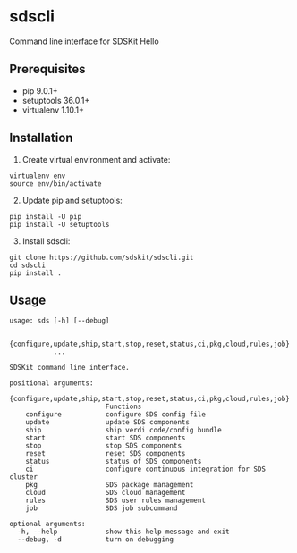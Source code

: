 # sdscli
Command line interface for SDSKit
Hello

## Prerequisites

- pip 9.0.1+
- setuptools 36.0.1+
- virtualenv 1.10.1+


## Installation

1. Create virtual environment and activate:
  ```
  virtualenv env
  source env/bin/activate
  ```

2. Update pip and setuptools:
  ```
  pip install -U pip
  pip install -U setuptools
  ```

3. Install sdscli:
  ```
  git clone https://github.com/sdskit/sdscli.git
  cd sdscli
  pip install .
  ```

## Usage
```
usage: sds [-h] [--debug]
           
           {configure,update,ship,start,stop,reset,status,ci,pkg,cloud,rules,job}
           ...

SDSKit command line interface.

positional arguments:
  {configure,update,ship,start,stop,reset,status,ci,pkg,cloud,rules,job}
                        Functions
    configure           configure SDS config file
    update              update SDS components
    ship                ship verdi code/config bundle
    start               start SDS components
    stop                stop SDS components
    reset               reset SDS components
    status              status of SDS components
    ci                  configure continuous integration for SDS cluster
    pkg                 SDS package management
    cloud               SDS cloud management
    rules               SDS user rules management
    job                 SDS job subcommand

optional arguments:
  -h, --help            show this help message and exit
  --debug, -d           turn on debugging
```
